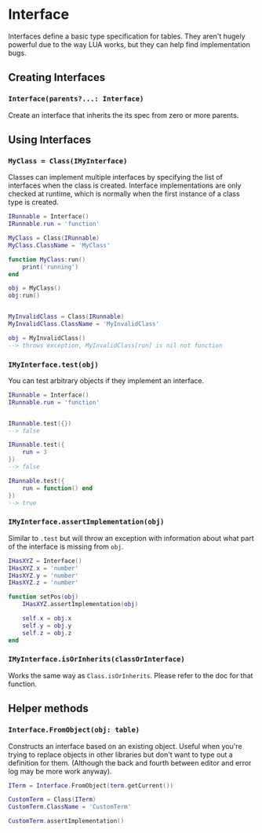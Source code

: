 # Interface

Interfaces define a basic type specification for tables. They aren't hugely powerful due to the way LUA works, but they can help find implementation bugs.

## Creating Interfaces

### `Interface(parents?...: Interface)`

Create an interface that inherits the its spec from zero or more parents.

## Using Interfaces

### `MyClass = Class(IMyInterface)`

Classes can implement multiple interfaces by specifying the list of interfaces when the class is created. Interface implementations are only checked at runtime, which is normally when the first instance of a class type is created.

```LUA
IRunnable = Interface()
IRunnable.run = 'function'

MyClass = Class(IRunnable)
MyClass.ClassName = 'MyClass'

function MyClass:run()
    print('running')
end

obj = MyClass()
obj:run()


MyInvalidClass = Class(IRunnable)
MyInvalidClass.ClassName = 'MyInvalidClass'

obj = MyInvalidClass()
--> throws exception, MyInvalidClass[run] is nil not function
```

### `IMyInterface.test(obj)`

You can test arbitrary objects if they implement an interface.

```LUA
IRunnable = Interface()
IRunnable.run = 'function'


IRunnable.test({})
--> false

IRunnable.test({
    run = 3
})
--> false

IRunnable.test({
    run = function() end
})
--> true
```

### `IMyInterface.assertImplementation(obj)`

Similar to `.test` but will throw an exception with information about what part of the interface is missing from `obj`.

```LUA
IHasXYZ = Interface()
IHasXYZ.x = 'number'
IHasXYZ.y = 'number'
IHasXYZ.z = 'number'

function setPos(obj)
    IHasXYZ.assertImplementation(obj)

    self.x = obj.x
    self.y = obj.y
    self.z = obj.z
end
```

### `IMyInterface.isOrInherits(classOrInterface)`

Works the same way as `Class.isOrInherits`. Please refer to the doc for that function.

## Helper methods

### `Interface.FromObject(obj: table)`

Constructs an interface based on an existing object. Useful when you're trying to replace objects in other libraries but don't want to type out a definition for them. (Although the back and fourth between editor and error log may be more work anyway).

```LUA
ITerm = Interface.FromObject(term.getCurrent())

CustomTerm = Class(ITerm)
CustomTerm.ClassName = 'CustomTerm'

CustomTerm.assertImplementation()
```
